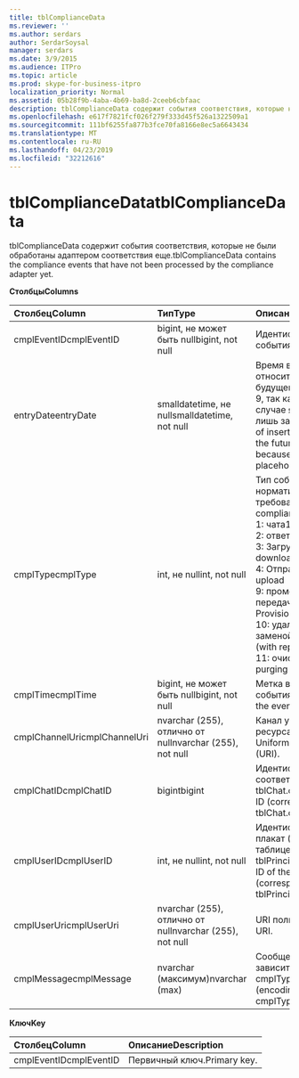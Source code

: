```yaml
---
title: tblComplianceData
ms.reviewer: ''
ms.author: serdars
author: SerdarSoysal
manager: serdars
ms.date: 3/9/2015
ms.audience: ITPro
ms.topic: article
ms.prod: skype-for-business-itpro
localization_priority: Normal
ms.assetid: 05b28f9b-4aba-4b69-ba8d-2ceeb6cbfaac
description: tblComplianceData содержит события соответствия, которые не были обработаны адаптером соответствия еще.
ms.openlocfilehash: e617f7821fcf026f279f333d45f526a1322509a1
ms.sourcegitcommit: 111bf6255fa877b3fce70fa8166e8ec5a6643434
ms.translationtype: MT
ms.contentlocale: ru-RU
ms.lasthandoff: 04/23/2019
ms.locfileid: "32212616"
---
```

# <a name="tblcompliancedata"></a><span data-ttu-id="f38b0-103">tblComplianceData</span><span class="sxs-lookup"><span data-stu-id="f38b0-103">tblComplianceData</span></span>
 
<span data-ttu-id="f38b0-104">tblComplianceData содержит события соответствия, которые не были обработаны адаптером соответствия еще.</span><span class="sxs-lookup"><span data-stu-id="f38b0-104">tblComplianceData contains the compliance events that have not been processed by the compliance adapter yet.</span></span>
  
<span data-ttu-id="f38b0-105">**Столбцы**</span><span class="sxs-lookup"><span data-stu-id="f38b0-105">**Columns**</span></span>

|<span data-ttu-id="f38b0-106">**Столбец**</span><span class="sxs-lookup"><span data-stu-id="f38b0-106">**Column**</span></span>|<span data-ttu-id="f38b0-107">**Тип**</span><span class="sxs-lookup"><span data-stu-id="f38b0-107">**Type**</span></span>|<span data-ttu-id="f38b0-108">**Описание**</span><span class="sxs-lookup"><span data-stu-id="f38b0-108">**Description**</span></span>|
|:-----|:-----|:-----|
|<span data-ttu-id="f38b0-109">cmplEventID</span><span class="sxs-lookup"><span data-stu-id="f38b0-109">cmplEventID</span></span>  <br/> |<span data-ttu-id="f38b0-110">bigint, не может быть null</span><span class="sxs-lookup"><span data-stu-id="f38b0-110">bigint, not null</span></span>  <br/> |<span data-ttu-id="f38b0-111">Идентификатор события.</span><span class="sxs-lookup"><span data-stu-id="f38b0-111">Event ID.</span></span>  <br/> |
|<span data-ttu-id="f38b0-112">entryDate</span><span class="sxs-lookup"><span data-stu-id="f38b0-112">entryDate</span></span>  <br/> |<span data-ttu-id="f38b0-113">smalldatetime, не null</span><span class="sxs-lookup"><span data-stu-id="f38b0-113">smalldatetime, not null</span></span>  <br/> |<span data-ttu-id="f38b0-114">Время вставки (может относиться к далекому будущему для cmplType = 9, так как запись в этом случае является всего лишь заполнителем).</span><span class="sxs-lookup"><span data-stu-id="f38b0-114">Time of insertion (may be far in the future for cmplType=9 because the entry is just a placeholder in that case).</span></span>  <br/> |
|<span data-ttu-id="f38b0-115">cmplType</span><span class="sxs-lookup"><span data-stu-id="f38b0-115">cmplType</span></span>  <br/> |<span data-ttu-id="f38b0-116">int, не null</span><span class="sxs-lookup"><span data-stu-id="f38b0-116">int, not null</span></span>  <br/> | <span data-ttu-id="f38b0-117">Тип события соответствия нормативным требованиям:</span><span class="sxs-lookup"><span data-stu-id="f38b0-117">Type of compliance event:</span></span> <br/>  <span data-ttu-id="f38b0-118">1: чата</span><span class="sxs-lookup"><span data-stu-id="f38b0-118">1: Chat</span></span> <br/>  <span data-ttu-id="f38b0-119">2: ответ на чат</span><span class="sxs-lookup"><span data-stu-id="f38b0-119">2: Backchat</span></span> <br/>  <span data-ttu-id="f38b0-120">3: Загрузка файла</span><span class="sxs-lookup"><span data-stu-id="f38b0-120">3: File download</span></span> <br/>  <span data-ttu-id="f38b0-121">4: Отправка файла</span><span class="sxs-lookup"><span data-stu-id="f38b0-121">4: File upload</span></span> <br/>  <span data-ttu-id="f38b0-122">9: промежуточная передача файла</span><span class="sxs-lookup"><span data-stu-id="f38b0-122">9: Provisional file transfer</span></span> <br/>  <span data-ttu-id="f38b0-123">10: удаление чата (с заменой)</span><span class="sxs-lookup"><span data-stu-id="f38b0-123">10: Chat deletion (with replace)</span></span> <br/>  <span data-ttu-id="f38b0-124">11: очистка чата</span><span class="sxs-lookup"><span data-stu-id="f38b0-124">11: Chat purging</span></span> <br/> |
|<span data-ttu-id="f38b0-125">cmplTime</span><span class="sxs-lookup"><span data-stu-id="f38b0-125">cmplTime</span></span>  <br/> |<span data-ttu-id="f38b0-126">bigint, не может быть null</span><span class="sxs-lookup"><span data-stu-id="f38b0-126">bigint, not null</span></span>  <br/> |<span data-ttu-id="f38b0-127">Метка времени для события.</span><span class="sxs-lookup"><span data-stu-id="f38b0-127">Time stamp for the event.</span></span>  <br/> |
|<span data-ttu-id="f38b0-128">cmplChannelUri</span><span class="sxs-lookup"><span data-stu-id="f38b0-128">cmplChannelUri</span></span>  <br/> |<span data-ttu-id="f38b0-129">nvarchar (255), отлично от null</span><span class="sxs-lookup"><span data-stu-id="f38b0-129">nvarchar (255), not null</span></span>  <br/> |<span data-ttu-id="f38b0-130">Канал универсальный код ресурса (URI).</span><span class="sxs-lookup"><span data-stu-id="f38b0-130">Channel Uniform Resource Identifier (URI).</span></span>  <br/> |
|<span data-ttu-id="f38b0-131">cmplChatID</span><span class="sxs-lookup"><span data-stu-id="f38b0-131">cmplChatID</span></span>  <br/> |<span data-ttu-id="f38b0-132">bigint</span><span class="sxs-lookup"><span data-stu-id="f38b0-132">bigint</span></span>  <br/> |<span data-ttu-id="f38b0-133">Идентификатор (в соответствии с таблицей tblChat.chatId) чата.</span><span class="sxs-lookup"><span data-stu-id="f38b0-133">Chat ID (corresponding to tblChat.chatId table).</span></span>  <br/> |
|<span data-ttu-id="f38b0-134">cmplUserID</span><span class="sxs-lookup"><span data-stu-id="f38b0-134">cmplUserID</span></span>  <br/> |<span data-ttu-id="f38b0-135">int, не null</span><span class="sxs-lookup"><span data-stu-id="f38b0-135">int, not null</span></span>  <br/> |<span data-ttu-id="f38b0-136">Идентификатор субъекта плакат (в соответствии с таблицей tblPrincipal.prinID).</span><span class="sxs-lookup"><span data-stu-id="f38b0-136">Principal ID of the poster (corresponding to tblPrincipal.prinID table).</span></span>  <br/> |
|<span data-ttu-id="f38b0-137">cmplUserUri</span><span class="sxs-lookup"><span data-stu-id="f38b0-137">cmplUserUri</span></span>  <br/> |<span data-ttu-id="f38b0-138">nvarchar (255), отлично от null</span><span class="sxs-lookup"><span data-stu-id="f38b0-138">nvarchar (255), not null</span></span>  <br/> |<span data-ttu-id="f38b0-139">URI пользователя.</span><span class="sxs-lookup"><span data-stu-id="f38b0-139">User URI.</span></span>  <br/> |
|<span data-ttu-id="f38b0-140">cmplMessage</span><span class="sxs-lookup"><span data-stu-id="f38b0-140">cmplMessage</span></span>  <br/> |<span data-ttu-id="f38b0-141">nvarchar (максимум)</span><span class="sxs-lookup"><span data-stu-id="f38b0-141">nvarchar (max)</span></span>  <br/> |<span data-ttu-id="f38b0-142">Сообщение (кодировка зависит от cmplType).</span><span class="sxs-lookup"><span data-stu-id="f38b0-142">Message (encoding depends on cmplType).</span></span>  <br/> |
   
<span data-ttu-id="f38b0-143">**Ключ**</span><span class="sxs-lookup"><span data-stu-id="f38b0-143">**Key**</span></span>

|<span data-ttu-id="f38b0-144">**Столбец**</span><span class="sxs-lookup"><span data-stu-id="f38b0-144">**Column**</span></span>|<span data-ttu-id="f38b0-145">**Описание**</span><span class="sxs-lookup"><span data-stu-id="f38b0-145">**Description**</span></span>|
|:-----|:-----|
|<span data-ttu-id="f38b0-146">cmplEventID</span><span class="sxs-lookup"><span data-stu-id="f38b0-146">cmplEventID</span></span>  <br/> |<span data-ttu-id="f38b0-147">Первичный ключ.</span><span class="sxs-lookup"><span data-stu-id="f38b0-147">Primary key.</span></span>  <br/> |
   

